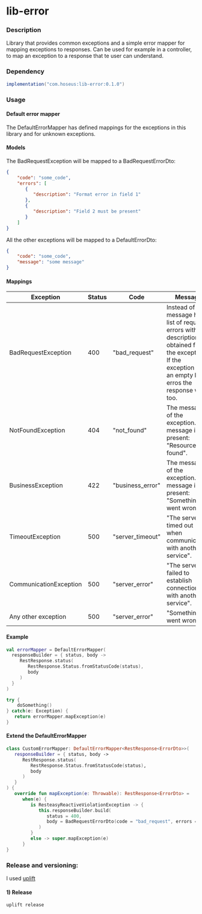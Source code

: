 # lib-error

### Description

Library that provides common exceptions and a simple error mapper for mapping exceptions to responses.
Can be used for example in a controller, to map an exception to a response that te user can understand.

### Dependency

```gradle
implementation("com.hoseus:lib-error:0.1.0")
```

### Usage

#### Default error mapper
The DefaultErrorMapper has defined mappings for the exceptions in this library and for unknown exceptions.

#### Models
The BadRequestException will be mapped to a BadRequestErrorDto:
```json
{
    "code": "some_code",
    "errors": [
       {
          "description": "Format error in field 1" 
       },
       {
          "description": "Field 2 must be present"
       }
    ]
}
```

All the other exceptions will be mapped to a DefaultErrorDto:
```json
{
    "code": "some_code",
    "message": "some message"
}
```

#### Mappings
| Exception              | Status | Code             | Message                                                                                                                                                            |
|------------------------|--------|------------------|--------------------------------------------------------------------------------------------------------------------------------------------------------------------|
| BadRequestException    | 400    | "bad_request"    | Instead of message has a list of request errors with a description obtained from the exception. If the exception has an empty list of erros the response will too. |
| NotFoundException      | 404    | "not_found"      | The message of the exception. If no message is present: "Resource not found".                                                                                      |
| BusinessException      | 422    | "business_error" | The message of the exception. If no message is present: "Something went wrong".                                                                                    |
| TimeoutException       | 500    | "server_timeout" | "The server timed out when communicating with another service".                                                                                                    |
| CommunicationException | 500    | "server_error"   | "The server failed to establish connection with another service".                                                                                                  |
| Any other exception    | 500    | "server_error"   | "Something went wrong".                                                                                                                                            |

#### Example
```kotlin
val errorMapper = DefaultErrorMapper(
  responseBuilder = { status, body ->
     RestResponse.status(
        RestResponse.Status.fromStatusCode(status),
        body
     )
  }
)

try {
    doSomething()
} catch(e: Exception) {
   return errorMapper.mapException(e)
}
```
#### Extend the DefaultErrorMapper
```kotlin
class CustomErrorMapper: DefaultErrorMapper<RestResponse<ErrorDto>>(
   responseBuilder = { status, body ->
      RestResponse.status(
         RestResponse.Status.fromStatusCode(status),
         body
      )
   }
) {
   override fun mapException(e: Throwable): RestResponse<ErrorDto> =
      when(e) {
         is ResteasyReactiveViolationException -> {
            this.responseBuilder.build(
               status = 400,
               body = BadRequestErrorDto(code = "bad_request", errors = e.constraintViolations.map { RequestError(it.message) }.distinct())
            )
         }
         else -> super.mapException(e)
      }
}
```

### Release and versioning:

I used [uplift](https://upliftci.dev/)

#### 1) Release
```shell
uplift release
```
